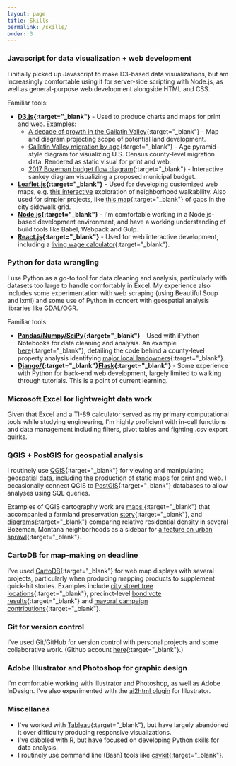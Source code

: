 ```yaml
---
layout: page
title: Skills
permalink: /skills/
order: 3
---
```


### Javascript for data visualization + web development 

I initially picked up Javascript to make D3-based data visualizations, but am increasingly comfortable using it for server-side scripting with Node.js, as well as general-purpose web development alongside HTML and CSS.

Familiar tools:
- **[D3.js](https://d3js.org/){:target="_blank"}** - Used to produce charts and maps for print and web. Examples:
    -  [A decade of growth in the Gallatin Valley](http://www.bozemandailychronicle.com/a-decade-of-growth-in-the-gallatin-valley/html_b3d169bc-bb7a-596c-ae05-a8fea2de0aee.html){:target="_blank"} - Map and diagram projecting scope of potential land development.
    -  [Gallatin Valley migration by age](http://www.bozemandailychronicle.com/gallatin-county-migration-by-age/image_abc65da9-3f7d-50c4-be26-80c25dd7c7d3.html){:target="_blank"} - Age pyramid-style diagram for visualizing U.S. Census county-level migration data. Rendered as static visual for print and web. 
    -  [2017 Bozeman budget flow diagram](http://www.bozemandailychronicle.com/bozeman-budget-flow-diagram/html_8049a0a4-efdc-5cc1-9aae-8566819ab646.html){:target="_blank"} - Interactive sankey diagram visualizing a proposed municipal budget.
- **[Leaflet.js](http://leafletjs.com/){:target="_blank"}** - Used for developing customized web maps, e.g. [this interactive](http://bozemandailychronicle.com/app/newsroom/walkability/index.html) exploration of neighborhood walkability. Also used for simpler projects, like [this map](http://www.bozemandailychronicle.com/bozeman-sidewalk-gaps/html_4f446e5e-6ea1-58dd-9d9c-673d4a11d59b.html){:target="_blank"} of gaps in the city sidewalk grid.
- **[Node.js](https://nodejs.org/en/){:target="_blank"}** - I'm comfortable working in a Node.js-based development environment, and have a working understanding of build tools like Babel, Webpack and Gulp.
- **[React.js](https://facebook.github.io/react/){:target="_blank"}** - Used for web interactive development, including a [living wage calculator](http://www.bozemandailychronicle.com/news/city/what-a-living-wage-is-in-bozeman-and-who-makes/article_08c66d8f-f0f4-5541-87a7-d09ff287c13f.html){:target="_blank"}.

### Python for data wrangling

I use Python as a go-to tool for data cleaning and analysis, particularly with datasets too large to handle comfortably in Excel. My experience also includes some experimentation with web scraping (using Beautiful Soup and lxml) and some use of Python in concert with geospatial analysis libraries like GDAL/OGR.

Familiar tools:
- **[Pandas/Numpy/SciPy](https://www.scipy.org/index.html){:target="_blank"}** - Used with iPython Notebooks for data cleaning and analysis. An example [here](https://github.com/eidietrich/gc-property-value-analysis){:target="_blank"}, detailing the code behind a county-level property analysis identifying [major local landowners](http://www.bozemandailychronicle.com/news/economy/who-owns-gallatin-county-the-bozeman-area-s-biggest-property/article_ac36b5ec-1e9c-5f87-b101-aa8cafc2adc4.html){:target="_blank"}.
- **[Django/](https://www.djangoproject.com/){:target="_blank"}[Flask](http://flask.pocoo.org/){:target="_blank"}** - Some experience with Python for back-end web development, largely limited to walking through tutorials. This is a point of current learning.

### Microsoft Excel for lightweight data work

Given that Excel and a TI-89 calculator served as my primary computational tools while studying engineering, I'm highly proficient with in-cell functions and data management including filters, pivot tables and fighting .csv export quirks.

### QGIS + PostGIS for geospatial analysis

I routinely use [QGIS](http://qgis.org/en/site/){:target="_blank"} for viewing and manipulating geospatial data, including the production of static maps for print and web. I occasionally connect QGIS to [PostGIS](http://www.postgis.net/){:target="_blank"} databases to allow analyses using SQL queries.

Examples of QGIS cartography work are [maps ](http://www.bozemandailychronicle.com/gallatin-valley-soil-and-subdivisions/html_e33a0a42-9ea9-517d-b823-349cf8977808.html){:target="_blank"} that accompanied a farmland preservation [story](http://www.bozemandailychronicle.com/news/agriculture/keeping-it-in-ag-with-bozeman-expanding-is-there-a/article_6812b3a4-ce9a-5cab-ba96-967ee2add72f.html){:target="_blank"}, and [diagrams](http://www.bozemandailychronicle.com/news/city/visualizing-density/html_af60ec20-4d58-5dc4-bef3-245ee2d435b1.html){:target="_blank"} comparing relative residential density in several Bozeman, Montana neighborhoods as a sidebar for [a feature on urban sprawl](http://www.bozemandailychronicle.com/news/city/neighbors-may-protest-density-but-bozeman-s-future-is-infill/article_bf772fc0-c3cb-50a3-b958-7202f5863297.html){:target="_blank"}.

### CartoDB for map-making on deadline

I've used [CartoDB](https://carto.com/){:target="_blank"} for web map displays with several projects, particularly when producing mapping products to supplement quick-hit stories. Examples include [city street tree locations](https://eidietrich.carto.com/viz/983c9326-88cf-11e5-b01c-0ea31932ec1d/public_map){:target="_blank"}, precinct-level [bond vote results](https://eidietrich.carto.com/viz/dda70098-a6d0-11e6-a1e9-0e05a8b3e3d7/public_map){:target="_blank"} and [mayoral campaign contributions](https://eidietrich.carto.com/viz/b36bd188-78f9-11e5-83f0-0ecfd53eb7d3/public_map){:target="_blank"}. 

### Git for version control

I've used Git/GitHub for version control with personal projects and some collaborative work. (Github account [here](https://github.com/eidietrich){:target="_blank"}.)

### Adobe Illustrator and Photoshop for graphic design

I'm comfortable working with Illustrator and Photoshop, as well as Adobe InDesign. I've also experimented with the [ai2html plugin](http://ai2html.org/) for Illustrator.

### Miscellanea 
- I've worked with [Tableau](http://www.tableau.com/){:target="_blank"}, but have largely abandoned it over difficulty producing responsive visualizations.
- I've dabbled with R, but have focused on developing Python skills for data analysis.
- I routinely use command line (Bash) tools like [csvkit](https://csvkit.readthedocs.io/){:target="_blank"}.

